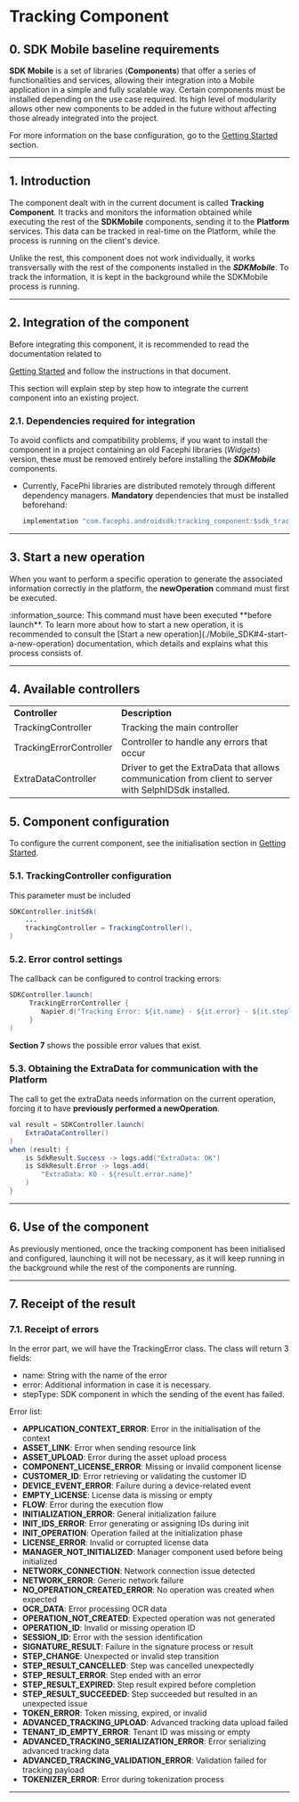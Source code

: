 # Tracking Component

## 0. SDK Mobile baseline requirements

**SDK Mobile** is a set of libraries (**Components**) that offer a series of
functionalities and services, allowing their integration into a Mobile
application in a simple and fully scalable way. Certain components must
be installed depending on the use case required. Its high level of
modularity allows other new components to be added in the future without
affecting those already integrated into the project.

For more information on the base configuration, go to the
[Getting Started](./Mobile_SDK) section.

---

## 1. Introduction

The component dealt with in the current document is called **Tracking
Component**. It tracks and monitors the information obtained while
executing the rest of the **SDKMobile** components, sending it to the
**Platform** services. This data can be tracked in real-time on the
Platform, while the process is running on the client's device.

Unlike the rest, this component does not work individually, it works
transversally with the rest of the components installed in the
**_SDKMobile_**. To track the information, it is kept in the background
while the SDKMobile process is running.

---

## 2. Integration of the component

Before integrating this component, it is recommended to read the
documentation related to

[Getting Started](./Mobile_SDK)
and follow the instructions in that document.

This section will explain step by step how to integrate the current
component into an existing project.

### 2.1. Dependencies required for integration

To avoid conflicts and compatibility problems, if you want to install
the component in a project containing an old Facephi libraries
(_Widgets_) version, these must be removed entirely before installing
the **_SDKMobile_** components.

- Currently, FacePhi libraries are distributed remotely through
  different dependency managers. **Mandatory** dependencies that must
  be installed beforehand:

  ```java
  implementation "com.facephi.androidsdk:tracking_component:$sdk_tracking_component_version"
  ```

---

## 3. Start a new operation

When you want to perform a specific operation to generate the associated
information correctly in the platform, the **newOperation** command must
first be executed.

<div class="note">
<span class="note">:information_source:</span>
This command must have been executed **before launch**.
To learn more about how to start a new operation, it is recommended to consult the [Start a new operation](./Mobile_SDK#4-start-a-new-operation) documentation, which details and explains what this process consists of.
</div>

---

## 4. Available controllers

|                         |                                                                                                        |
| ----------------------- | ------------------------------------------------------------------------------------------------------ |
| **Controller**          | **Description**                                                                                        |
| TrackingController      | Tracking the main controller                                                                           |
| TrackingErrorController | Controller to handle any errors that occur                                                             |
| ExtraDataController     | Driver to get the ExtraData that allows communication from client to server with SelphIDSdk installed. |

## 5. Component configuration

To configure the current component, see the initialisation section in
[Getting Started](./Mobile_SDK).

### 5.1. TrackingController configuration

This parameter must be included

```java
SDKController.initSdk(
    ...
    trackingController = TrackingController(),
)
```

### 5.2. Error control settings

The callback can be configured to control tracking errors:

```java
SDKController.launch(
     TrackingErrorController {
        Napier.d("Tracking Error: ${it.name} - ${it.error} - ${it.stepType}")
     }
)
```

**Section 7** shows the possible error values that exist.

### 5.3. Obtaining the ExtraData for communication with the Platform

The call to get the extraData needs information on the current
operation, forcing it to have **previously performed a newOperation**.

```java
val result = SDKController.launch(
    ExtraDataController()
)
when (result) {
    is SdkResult.Success -> logs.add("ExtraData: OK")
    is SdkResult.Error -> logs.add(
        "ExtraData: KO - ${result.error.name}"
    )
}
```

---

## 6. Use of the component

As previously mentioned, once the tracking component has been
initialised and configured, launching it will not be necessary, as it
will keep running in the background while the rest of the components are
running.

---

## 7. Receipt of the result

### 7.1. Receipt of errors

In the error part, we will have the TrackingError class. The class will return 3 fields:

  - name: String with the name of the error
  - error: Additional information in case it is necessary.
  - stepType: SDK component in which the sending of the event has failed.

Error list:

  - **APPLICATION_CONTEXT_ERROR**: Error in the initialisation of the context  
  - **ASSET_LINK**: Error when sending resource link  
  - **ASSET_UPLOAD**: Error during the asset upload process  
  - **COMPONENT_LICENSE_ERROR**: Missing or invalid component license  
  - **CUSTOMER_ID**: Error retrieving or validating the customer ID  
  - **DEVICE_EVENT_ERROR**: Failure during a device-related event  
  - **EMPTY_LICENSE**: License data is missing or empty  
  - **FLOW**: Error during the execution flow  
  - **INITIALIZATION_ERROR**: General initialization failure  
  - **INIT_IDS_ERROR**: Error generating or assigning IDs during init  
  - **INIT_OPERATION**: Operation failed at the initialization phase  
  - **LICENSE_ERROR**: Invalid or corrupted license data  
  - **MANAGER_NOT_INITIALIZED**: Manager component used before being initialized  
  - **NETWORK_CONNECTION**: Network connection issue detected  
  - **NETWORK_ERROR**: Generic network failure  
  - **NO_OPERATION_CREATED_ERROR**: No operation was created when expected  
  - **OCR_DATA**: Error processing OCR data  
  - **OPERATION_NOT_CREATED**: Expected operation was not generated  
  - **OPERATION_ID**: Invalid or missing operation ID  
  - **SESSION_ID**: Error with the session identification  
  - **SIGNATURE_RESULT**: Failure in the signature process or result  
  - **STEP_CHANGE**: Unexpected or invalid step transition  
  - **STEP_RESULT_CANCELLED**: Step was cancelled unexpectedly  
  - **STEP_RESULT_ERROR**: Step ended with an error  
  - **STEP_RESULT_EXPIRED**: Step result expired before completion  
  - **STEP_RESULT_SUCCEEDED**: Step succeeded but resulted in an unexpected issue  
  - **TOKEN_ERROR**: Token missing, expired, or invalid  
  - **ADVANCED_TRACKING_UPLOAD**: Advanced tracking data upload failed  
  - **TENANT_ID_EMPTY_ERROR**: Tenant ID was missing or empty  
  - **ADVANCED_TRACKING_SERIALIZATION_ERROR**: Error serializing advanced tracking data  
  - **ADVANCED_TRACKING_VALIDATION_ERROR**: Validation failed for tracking payload  
  - **TOKENIZER_ERROR**: Error during tokenization process  

---
